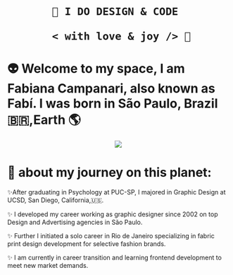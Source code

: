  <h1 align="center">  
    
    
    🎨 I DO DESIGN & CODE 

       < with love & joy /> 🤎  
</h1>


# 👽 Welcome to my space, I am Fabiana Campanari, also known as Fabí. I was born in São Paulo, Brazil 🇧🇷,Earth 🌎

<p align="center">
  <img src="https://user-images.githubusercontent.com/113218619/207962226-673d57ec-c076-47c4-8f8a-c1e57e834f6f.gif" />
</p>


                  
# 🚀 about my journey on this planet:

✨After graduating in Psychology at PUC-SP, I majored in Graphic Design at UCSD, San Diego, California,🇺🇸.

✨ I developed my career working as graphic designer since 2002 on top Design and Advertising agencies in São Paulo.

✨ Further I initiated a solo career in Rio de Janeiro specializing in fabric print design development for selective fashion brands.

✨ I am currently in career transition and learning frontend development to meet new market demands. 
